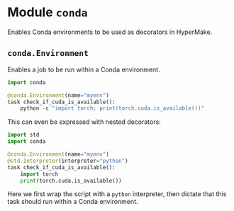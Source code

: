# Module `conda`

Enables Conda environments to be used as decorators in HyperMake.

## `conda.Environment`

Enables a job to be run within a Conda environment.

```python
import conda

@conda.Environment(name="myenv")
task check_if_cuda_is_available():
    python -c "import torch; print(torch.cuda.is_available())"
```

This can even be expressed with nested decorators:
```python
import std
import conda

@conda.Environment(name="myenv")
@std.Interpreter(interpreter="python")
task check_if_cuda_is_available():
    import torch
    print(torch.cuda.is_available())
```
Here we first wrap the script with a `python` interpreter, then dictate that this task should run within a Conda environment.

